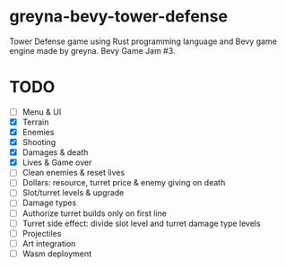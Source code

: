 # greyna-bevy-tower-defense
Tower Defense game using Rust programming language and Bevy game engine made by greyna. Bevy Game Jam #3.

# TODO
- [ ] Menu & UI
- [x] Terrain
- [x] Enemies
- [x] Shooting
- [x] Damages & death
- [x] Lives & Game over
- [ ] Clean enemies & reset lives
- [ ] Dollars: resource, turret price & enemy giving on death 
- [ ] Slot/turret levels & upgrade
- [ ] Damage types
- [ ] Authorize turret builds only on first line
- [ ] Turret side effect: divide slot level and turret damage type levels
- [ ] Projectiles
- [ ] Art integration
- [ ] Wasm deployment